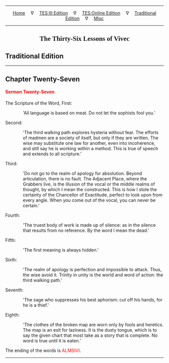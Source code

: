 
---

<!--- Jekyll Page Links -->

<center>
<a href="../../../index.html">Home</a>
&emsp;&nabla;&emsp;
<a href="../../index-tes3.html">TES:III Edition</a>
&emsp;&nabla;&emsp;
<a href="../../index-teso.html">TES:Online Edition</a>
&emsp;&nabla;&emsp;
<a href="../../index-traditional.html">Traditional Edition</a>
&emsp;&nabla;&emsp;
<a href="../../index-misc.html">Misc</a>
</center>

<!--- Markdown Body Below: -->

---

<center>
<h2><span style="font-family:Georgia">The Thirty-Six Lessons of Vivec</span></h2>
</center>

## Traditional Edition

---

## Chapter Twenty-Seven

#### <span style="color:red">Sermon Twenty-Seven</span>

The Scripture of the Word, First:

<span style="display:inline-block;padding-left:4em">'All language is based on meat. Do not let the sophists fool you.'</span>

Second:

<span style="display:inline-block;padding-left:4em">'The third walking path explores hysteria without fear. The efforts of madmen are a society of itself, but only if they are written. The wise may substitute one law for another, even into incoherence, and still say he is working within a method. This is true of speech and extends to all scripture.'</span>

Third:

<span style="display:inline-block;padding-left:4em">'Do not go to the realm of apology for absolution. Beyond articulation, there is no fault. The Adjacent Place, where the Grabbers live, is the illusion of the vocal or the middle realms of thought, by which I mean the constructed. This is how I stole the certainty of the Chancellor of Exactitude, perfect to look upon from every angle. When you come out of the vocal, you can never be certain.'</span>

Fourth:

<span style="display:inline-block;padding-left:4em">'The truest body of work is made up of silence: as in the silence that results from no reference. By the word I mean the dead.'</span>

Fifth:

<span style="display:inline-block;padding-left:4em">'The first meaning is always hidden.'</span>

Sixth:

<span style="display:inline-block;padding-left:4em">'The realm of apology is perfection and impossible to attack. Thus, the wise avoid it. Trinity in unity is the world and word of action: the third walking path.'</span>

Seventh:

<span style="display:inline-block;padding-left:4em">'The sage who suppresses his best aphorism: cut off his hands, for he is a thief.'</span>

Eighth:

<span style="display:inline-block;padding-left:4em">'The clothes of the broken map are worn only by fools and heretics. The map is an exit for laziness. It is the dusty tongue, which is to say the given chart that most take as a story that is complete. No word is true until it is eaten.'</span>

The ending of the words is
<span style="color:red">ALMSIVI</span>.

---
